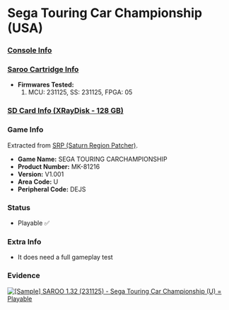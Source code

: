 # Sega Touring Car Championship (USA)

### [Console Info](../../../../../Info/Consoles/VA13/README.md)

### [Saroo Cartridge Info](../../../../../Info/Cartridges/RetroGameParadiseStore/1.32F/README.md)

- <b>Firmwares Tested:</b>
  1. MCU: 231125, SS: 231125, FPGA: 05

### [SD Card Info (XRayDisk - 128 GB)](../../../../../Info/SdCards/XRayDisk/128GB/fat32/README.md)

### Game Info

Extracted from [SRP (Saturn Region Patcher)](https://segaxtreme.net/resources/saturn-region-patcher.81/download).

- <b>Game Name:</b> SEGA TOURING CARCHAMPIONSHIP
- <b>Product Number:</b> MK-81216
- <b>Version:</b> V1.001
- <b>Area Code:</b> U
- <b>Peripheral Code:</b> DEJS

### Status

- Playable :white_check_mark:

### Extra Info

- It does need a full gameplay test

### Evidence

[![[Sample] SAROO 1.32 (231125) - Sega Touring Car Championship (U) = Playable](https://img.youtube.com/vi/vZbZulMA5UQ/0.jpg)](https://www.youtube.com/watch?v=vZbZulMA5UQ)
